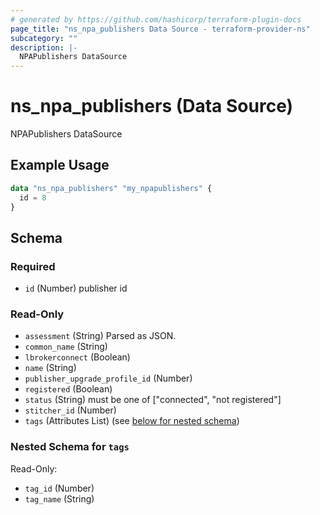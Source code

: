 ```yaml
---
# generated by https://github.com/hashicorp/terraform-plugin-docs
page_title: "ns_npa_publishers Data Source - terraform-provider-ns"
subcategory: ""
description: |-
  NPAPublishers DataSource
---
```


# ns_npa_publishers (Data Source)

NPAPublishers DataSource

## Example Usage

```terraform
data "ns_npa_publishers" "my_npapublishers" {
  id = 8
}
```

<!-- schema generated by tfplugindocs -->
## Schema

### Required

- `id` (Number) publisher id

### Read-Only

- `assessment` (String) Parsed as JSON.
- `common_name` (String)
- `lbrokerconnect` (Boolean)
- `name` (String)
- `publisher_upgrade_profile_id` (Number)
- `registered` (Boolean)
- `status` (String) must be one of ["connected", "not registered"]
- `stitcher_id` (Number)
- `tags` (Attributes List) (see [below for nested schema](#nestedatt--tags))

<a id="nestedatt--tags"></a>
### Nested Schema for `tags`

Read-Only:

- `tag_id` (Number)
- `tag_name` (String)


